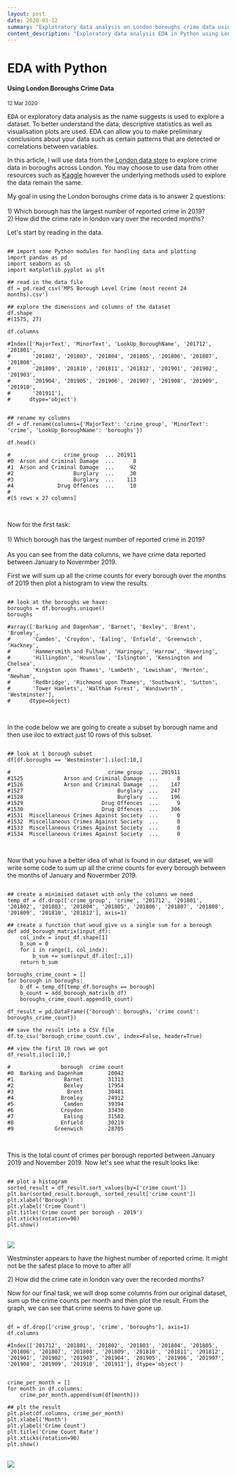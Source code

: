 ```yaml
---
layout: post
date: 2020-03-12
summary: "Explotratory data analysis on London boroughs crime data using Python."
content_description: "Exploratory data analysis EDA in Python using London boroughs crime dataset."
---
```

<div media:type="text/omd" class="blog_title_style container">
    <h1><span>EDA with Python</span></h1>
    <h4><span>Using London Boroughs Crime Data</span></h4>
    <small>12 Mar 2020</small>
</div>

<div media:type="text/omd" class="blog_content_style container">

<p id="blog_text">
<kbd>EDA</kbd> or exploratory data analysis as the name suggests is used to explore a dataset. To better understand the data, descriptive statistics as well as visualisation plots are used.
EDA can allow you to make preliminary conclusions about your data such as certain patterns that are detected or correlations between variables.
</p>

<p id="blog_text">
In this article, I will use data from the <a target="_blank" href="https://data.london.gov.uk/">London data store</a> to explore crime data in boroughs across London. You may choose to use data from other resources such as <a target="_blank" href="https://www.kaggle.com/">Kaggle</a> however the underlying methods used to explore the data remain the same.
</p>

<p id="blog_text">
My goal in using the London boroughs crime data is to answer 2 questions:
<br />
<br />
1) Which borough has the largest number of reported crime in 2019?
<br />
2) How did the crime rate in london vary over the recorded months?
</p>

<p id="blog_text">
Let's start by reading in the data.
</p>

<pre>
<code>
## import some Python modules for handling data and plotting
import pandas as pd
import seaborn as sb
import matplotlib.pyplot as plt

## read in the data file
df = pd.read_csv('MPS Borough Level Crime (most recent 24 months).csv')

## explore the dimensions and columns of the dataset
df.shape
#(1575, 27)

df.columns
<span class="code_comments">
#Index(['MajorText', 'MinorText', 'LookUp_BoroughName', '201712', '201801',
#       '201802', '201803', '201804', '201805', '201806', '201807', '201808',
#       '201809', '201810', '201811', '201812', '201901', '201902', '201903',
#       '201904', '201905', '201906', '201907', '201908', '201909', '201910',
#       '201911'],
#      dtype='object')
</span>

## rename my columns
df = df.rename(columns={'MajorText': 'crime_group', 'MinorText': 'crime', 'LookUp_BoroughName': 'boroughs'})

df.head()
<span class="code_comments">
#                 crime_group  ... 201911
#0  Arson and Criminal Damage  ...      8
#1  Arson and Criminal Damage  ...     92
#2                   Burglary  ...     30
#3                   Burglary  ...    113
#4              Drug Offences  ...     10
#
#[5 rows x 27 columns]
</span>
</code>
</pre>

<p id="blog_text">
Now for the first task:
<br />
<br />
1) Which borough has the largest number of reported crime in 2019?
<br />
<br />
As you can see from the data columns, we have crime data reported between January to Novermber 2019.
</p>
<p id="blog_text">
First we will sum up all the crime counts for every borough over the months of 2019 then plot a histogram to view the results.
</p>

<pre>
<code>
## look at the boroughs we have:
boroughs = df.boroughs.unique()
boroughs
<span class="code_comments">
#array(['Barking and Dagenham', 'Barnet', 'Bexley', 'Brent', 'Bromley',
#       'Camden', 'Croydon', 'Ealing', 'Enfield', 'Greenwich', 'Hackney',
#       'Hammersmith and Fulham', 'Haringey', 'Harrow', 'Havering',
#       'Hillingdon', 'Hounslow', 'Islington', 'Kensington and Chelsea',
#       'Kingston upon Thames', 'Lambeth', 'Lewisham', 'Merton', 'Newham',
#       'Redbridge', 'Richmond upon Thames', 'Southwark', 'Sutton',
#       'Tower Hamlets', 'Waltham Forest', 'Wandsworth', 'Westminster'],
#      dtype=object)
</span>
</code>
</pre>

<p id="blog_text">
In the code below we are going to create a subset by borough name and then use iloc to extract just 10 rows of this subset.
</p>

<pre>
<code>
## look at 1 borough subset
df[df.boroughs == 'Westminster'].iloc[:10,]
<span class="code_comments">
#                               crime_group  ... 201911
#1525             Arson and Criminal Damage  ...      8
#1526             Arson and Criminal Damage  ...    147
#1527                              Burglary  ...    247
#1528                              Burglary  ...    196
#1529                         Drug Offences  ...      9
#1530                         Drug Offences  ...    306
#1531  Miscellaneous Crimes Against Society  ...      0
#1532  Miscellaneous Crimes Against Society  ...      0
#1533  Miscellaneous Crimes Against Society  ...      0
#1534  Miscellaneous Crimes Against Society  ...      0
</span>
</code>
</pre>

<p id="blog_text">
Now that you have a better idea of what is found in our dataset, we will write some code to sum up all the crime counts for every borough between the months of January and Novermber 2019.
</p>

<pre>
<code>
## create a minimised dataset with only the columns we need
temp_df = df.drop(['crime_group', 'crime', '201712', '201801', '201802', '201803', '201804', '201805', '201806', '201807', '201808', '201809', '201810', '201812'], axis=1)

## create a function that woud give us a single sum for a borough
def add_borough_matrix(input_df):
&nbsp;&nbsp;&nbsp;&nbsp;col_indx = input_df.shape[1]
&nbsp;&nbsp;&nbsp;&nbsp;b_sum = 0
&nbsp;&nbsp;&nbsp;&nbsp;for i in range(1, col_indx):
&nbsp;&nbsp;&nbsp;&nbsp;&nbsp;&nbsp;&nbsp;&nbsp;b_sum += sum(input_df.iloc[:,i])
&nbsp;&nbsp;&nbsp;&nbsp;return b_sum

boroughs_crime_count = []
for borough in boroughs:
&nbsp;&nbsp;&nbsp;&nbsp;b_df = temp_df[temp_df.boroughs == borough]
&nbsp;&nbsp;&nbsp;&nbsp;b_count = add_borough_matrix(b_df)
&nbsp;&nbsp;&nbsp;&nbsp;boroughs_crime_count.append(b_count)

df_result = pd.DataFrame({'borough': boroughs, 'crime count': boroughs_crime_count})

## save the result into a CSV file
df.to_csv('borough_crime_count.csv', index=False, header=True)

## view the first 10 rows we got
df_result.iloc[:10,]
<span class="code_comments">
#                borough  crime count
#0  Barking and Dagenham        20042
#1                Barnet        31313
#2                Bexley        17954
#3                 Brent        30481
#4               Bromley        24912
#5                Camden        39394
#6               Croydon        33430
#7                Ealing        31582
#8               Enfield        30219
#9             Greenwich        28705
</span>
</code>
</pre>

<p id="blog_text">
This is the total count of crimes per borough reported between January 2019 and November 2019. Now let's see what the result looks like:
</p>

<pre>
<code>
## plot a histogram
sorted_result = df_result.sort_values(by=['crime count'])
plt.bar(sorted_result.borough, sorted_result['crime count'])
plt.xlabel('Borough')
plt.ylabel('Crime Count')
plt.title('Crime count per borough - 2019')
plt.xticks(rotation=90)
plt.show()
</code>
</pre>

<div class="eda_london_borough_div" media:type="text/omd">
<img class="eda_london_borough_img" src="/assets/images/crime_per_borough.png">
</div>

<p id="blog_text">
Westminster appears to have the highest number of reported crime. It might not be the safest place to move to after all!
</p>

<p id="blog_text">
2) How did the crime rate in london vary over the recorded months?
</p>

<p id="blog_text">
Now for our final task, we will drop some columns from our original dataset, sum up the crime counts per month and then plot the result. From the graph, we can see that crime seems to have gone up.
</p>

<pre>
<code>
df = df.drop(['crime_group', 'crime', 'boroughs'], axis=1)
df.columns
<span class="code_comments">
#Index(['201712', '201801', '201802', '201803', '201804', '201805', '201806', '201807', '201808', '201809', '201810', '201811', '201812', '201901', '201902', '201903', '201904', '201905', '201906', '201907', '201908', '201909', '201910', '201911'], dtype='object')
</span>

crime_per_month = []
for month in df.columns:
&nbsp;&nbsp;&nbsp;&nbsp;crime_per_month.append(sum(df[month]))

## plt the result
plt.plot(df.columns, crime_per_month)
plt.xlabel('Month')
plt.ylabel('Crime Count')
plt.title('Crime Count Rate')
plt.xticks(rotation=90)
plt.show()
</code>
</pre>

<div class="eda_london_borough_div" media:type="text/omd">
<img class="eda_london_borough_img" src="/assets/images/crime_per_month.png">
</div>

</div>



